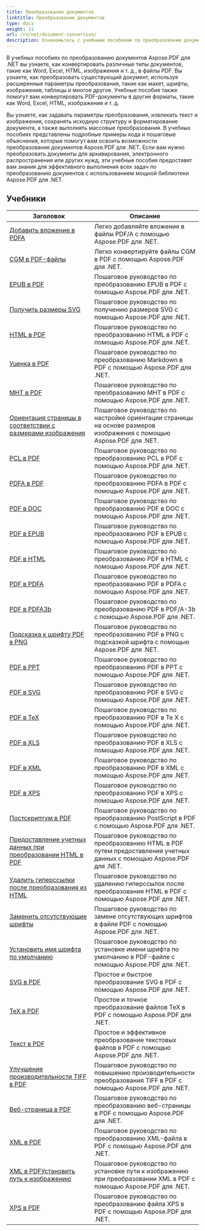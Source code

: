 ```yaml
---
title: Преобразование документов
linktitle: Преобразование документов
type: docs
weight: 11
url: /ru/net/document-conversion/
description: Ознакомьтесь с учебными пособиями по преобразованию документов с помощью Aspose.PDF для .NET. Легко конвертируйте файлы в разные форматы.
---
```

В учебных пособиях по преобразованию документов Aspose.PDF для .NET вы узнаете, как конвертировать различные типы документов, такие как Word, Excel, HTML, изображения и т. д., в файлы PDF. Вы узнаете, как преобразовать существующий документ, используя расширенные параметры преобразования, такие как макет, шрифты, изображения, таблицы и многое другое. Учебные пособия также помогут вам конвертировать PDF-документы в другие форматы, такие как Word, Excel, HTML, изображения и т. д. 

Вы узнаете, как задавать параметры преобразования, извлекать текст и изображения, сохранять исходную структуру и форматирование документа, а также выполнять массовые преобразования. В учебных пособиях представлены подробные примеры кода и пошаговые объяснения, которые помогут вам освоить возможности преобразования документов Aspose.PDF для .NET. Если вам нужно преобразовать документы для архивирования, электронного распространения или других нужд, эти учебные пособия предоставят вам знания для эффективного выполнения всех задач по преобразованию документов с использованием мощной библиотеки Aspose.PDF для .NET.

## Учебники
| Заголовок | Описание |
| --- | --- | 
| [Добавить вложение в PDFA](./add-attachment-to-pdfa/) | Легко добавляйте вложения в файлы PDF/A с помощью Aspose.PDF для .NET. |  
| [CGM в PDF-файлы](./cgm-to-pdf/) | Легко конвертируйте файлы CGM в PDF с помощью Aspose.PDF для .NET. |  
| [EPUB в PDF](./epub-to-pdf/) | Пошаговое руководство по преобразованию EPUB в PDF с помощью Aspose.PDF для .NET. |  
| [Получить размеры SVG](./get-svg-dimensions/) | Пошаговое руководство по получению размеров SVG с помощью Aspose.PDF для .NET. |  
| [HTML в PDF](./html-to-pdf/) | Пошаговое руководство по преобразованию HTML в PDF с помощью Aspose.PDF для .NET. |  
| [Уценка в PDF](./markdown-to-pdf/) | Пошаговое руководство по преобразованию Markdown в PDF с помощью Aspose.PDF для .NET. |  
| [MHT в PDF](./mht-to-pdf/) | Пошаговое руководство по преобразованию MHT в PDF с помощью Aspose.PDF для .NET. |  
| [Ориентация страницы в соответствии с размерами изображения](./page-orientation-according-image-dimensions/) | Пошаговое руководство по настройке ориентации страницы на основе размеров изображения с помощью Aspose.PDF для .NET. |  
| [PCL в PDF](./pcl-to-pdf/) | Пошаговое руководство по преобразованию PCL в PDF с помощью Aspose.PDF для .NET. |  
| [PDFA в PDF](./pdfa-to-pdf/) | Пошаговое руководство по преобразованию PDFA в PDF с помощью Aspose.PDF для .NET. |  
| [PDF в DOC](./pdf-to-doc/) | Пошаговое руководство по преобразованию PDF в DOC с помощью Aspose.PDF для .NET.  |  
| [PDF в EPUB](./pdf-to-epub/) | Пошаговое руководство по преобразованию PDF в EPUB с помощью Aspose.PDF для .NET. |  
| [PDF в HTML](./pdf-to-html/) | Пошаговое руководство по преобразованию PDF в HTML с помощью Aspose.PDF для .NET. |  
| [PDF в PDFA](./pdf-to-pdfa/) | Пошаговое руководство по преобразованию PDF в PDFA с помощью Aspose.PDF для .NET. |  
| [PDF в PDFA3b](./pdf-to-pdfa3b/) | Пошаговое руководство по преобразованию PDF в PDF/A-3b с помощью Aspose.PDF для .NET. |  
| [Подсказка к шрифту PDF в PNG](./pdf-to-png-font-hinting/) | Пошаговое руководство по преобразованию PDF в PNG с подсказкой шрифта с помощью Aspose.PDF для .NET. |  
| [PDF в PPT](./pdf-to-ppt/) | Пошаговое руководство по преобразованию PDF в PPT с помощью Aspose.PDF для .NET. |  
| [PDF в SVG](./pdf-to-svg/) | Пошаговое руководство по преобразованию PDF в SVG с помощью Aspose.PDF для .NET. |  
| [PDF в TeX](./pdf-to-tex/) | Пошаговое руководство по преобразованию PDF в Te X с помощью Aspose.PDF для .NET. |  
| [PDF в XLS](./pdf-to-xls/) | Пошаговое руководство по преобразованию PDF в XLS с помощью Aspose.PDF для .NET. |  
| [PDF в XML](./pdf-to-xml/) | Пошаговое руководство по преобразованию PDF в XML с помощью Aspose.PDF для .NET. |  
| [PDF в XPS](./pdf-to-xps/) | Пошаговое руководство по преобразованию PDF в XPS с помощью Aspose.PDF для .NET. |  
| [Постскриптум в PDF](./postscript-to-pdf/) | Пошаговое руководство по преобразованию PostScript в PDF с помощью Aspose.PDF для .NET. |  
| [Предоставление учетных данных при преобразовании HTML в PDF](./provide-credentials-during-html-to-pdf/) | Пошаговое руководство по преобразованию HTML в PDF путем предоставления учетных данных с помощью Aspose.PDF для .NET. |  
| [Удалить гиперссылки после преобразования из HTML](./remove-hyperlinks-after-converting-from-html/) | Пошаговое руководство по удалению гиперссылок после преобразования HTML в PDF с помощью Aspose.PDF для .NET. |  
| [Заменить отсутствующие шрифты](./replace-missing-fonts/) | Пошаговое руководство по замене отсутствующих шрифтов в файле PDF с помощью Aspose.PDF для .NET. |  
| [Установить имя шрифта по умолчанию](./set-default-font-name/) | Пошаговое руководство по установке имени шрифта по умолчанию в PDF-файле с помощью Aspose.PDF для .NET. |  
| [SVG в PDF](./svg-to-pdf/) | Простое и быстрое преобразование SVG в PDF с помощью Aspose.PDF для .NET. |  
| [TeX в PDF](./tex-to-pdf/) | Простое и точное преобразование файлов TeX в PDF с помощью Aspose.PDF для .NET. |  
| [Текст в PDF](./text-to-pdf/) | Простое и эффективное преобразование текстовых файлов в PDF с помощью Aspose.PDF для .NET. |  
| [Улучшение производительности TIFF в PDF](./tiff-to-pdf-performance-improvement/) | Пошаговое руководство по повышению производительности преобразования TIFF в PDF с помощью Aspose.PDF для .NET. |  
| [Веб-страница в PDF](./web-page-to-pdf/) | Пошаговое руководство по преобразованию веб-страницы в PDF с помощью Aspose.PDF для .NET. |  
| [XML в PDF](./xml-to-pdf/) | Пошаговое руководство по преобразованию XML-файла в PDF с помощью Aspose.PDF для .NET. |  
| [XML в PDFУстановить путь к изображению](./xml-to-pdfset-image-path/) | Пошаговое руководство по установке пути к изображению при преобразовании XML в PDF с помощью Aspose.PDF для .NET. |  
| [XPS в PDF](./xps-to-pdf/) | Пошаговое руководство по преобразованию файла XPS в PDF с помощью Aspose.PDF для .NET. |  